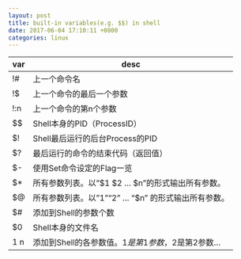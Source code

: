 ```yaml
---
layout: post
title: built-in variables(e.g. $$) in shell
date: 2017-06-04 17:10:11 +0800
categories: linux
---
```


| var    | desc                                                  |
|--------|-------------------------------------------------------|
| !#     | 上一个命令名                                          |
| !$     | 上一个命令的最后一个参数                              |
| !:n    | 上一个命令的第n个参数                                 |
| $$     | Shell本身的PID（ProcessID）                           |
| $!     | Shell最后运行的后台Process的PID                       |
| $?     | 最后运行的命令的结束代码（返回值）                    |
| $-     | 使用Set命令设定的Flag一览                             |
| $\*     | 所有参数列表。以”$1 $2 … $n”的形式输出所有参数。      |
| $@     | 所有参数列表。以”$1” “$2” … “$n” 的形式输出所有参数。 |
| $#     | 添加到Shell的参数个数                                 |
| $0     | Shell本身的文件名                                     |
| $1~$n | 添加到Shell的各参数值。$1是第1参数，$2是第2参数… |
